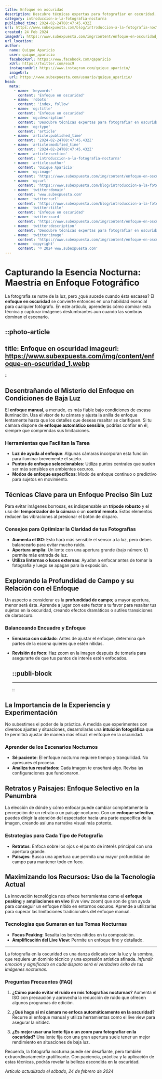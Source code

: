 ```yaml
---
title: Enfoque en oscuridad
description: Descubre técnicas expertas para fotografiar en oscuridad. Consejos y trucos para capturar la noche con claridad y creatividad.
category: introduccion-a-la-fotografia-nocturna
published_time: 2024-02-24T08:47:45.432Z
url: https://www.subexpuesta.com/blog/introduccion-a-la-fotografia-nocturna/enfoque-en-oscuridad
created: 24 Feb 2024
imageUrl: https://www.subexpuesta.com/img/content/enfoque-en-oscuridad_1.webp
url_location:
author:
  name: Quique Aparicio
  user: quique_aparicio
  facebookUrl: https://www.facebook.com/qaparicio
  xUrl: https://twitter.com/eac9
  instagramUrl: https://www.instagram.com/quique_aparicio/
  imageUrl: 
  url: https://www.subexpuesta.com/usuario/quique_aparicio/
head:
  meta:
    - name: 'keywords'
      content: 'Enfoque en oscuridad'
    - name: 'robots'
      content: 'index, follow'
    - name: 'og:title'
      content: 'Enfoque en oscuridad'
    - name: 'og:description'
      content: 'Descubre técnicas expertas para fotografiar en oscuridad. Consejos y trucos para capturar la noche con claridad y creatividad.'
    - name: 'og:type'
      content: 'article'
    - name: 'article:published_time'
      content: '2024-02-24T08:47:45.432Z'
    - name: 'article:modified_time'
      content: '2024-02-24T08:47:45.432Z'
    - name: 'article:section'
      content: 'introduccion-a-la-fotografia-nocturna'
    - name: 'article:author'
      content: 'Quique Aparicio'
    - name: 'og:image'
      content: 'https://www.subexpuesta.com/img/content/enfoque-en-oscuridad_1.webp'
    - name: 'og:url'
      content: 'https://www.subexpuesta.com/blog/introduccion-a-la-fotografia-nocturna/enfoque-en-oscuridad'
    - name: 'twitter:domain'
      content: 'www.subexpuesta.com'
    - name: 'twitter:url'
      content: 'https://www.subexpuesta.com/blog/introduccion-a-la-fotografia-nocturna/enfoque-en-oscuridad'
    - name: 'twitter:title'
      content: 'Enfoque en oscuridad'
    - name: 'twitter:card'
      content: 'https://www.subexpuesta.com/img/content/enfoque-en-oscuridad_1.webp'
    - name: 'twitter:description'
      content: 'Descubre técnicas expertas para fotografiar en oscuridad. Consejos y trucos para capturar la noche con claridad y creatividad.'
    - name: 'twitter:image'
      content: 'https://www.subexpuesta.com/img/content/enfoque-en-oscuridad_1.webp'
    - name: 'copyright'
      content: '© 2024 www.subexpuesta.com'
---
```

# Capturando la Esencia Nocturna: Maestría en Enfoque Fotográfico

La fotografía se nutre de la luz, pero ¿qué sucede cuando ésta escasea? El **enfoque en oscuridad** se convierte entonces en una habilidad esencial para cualquier fotógrafo. En este artículo, aprenderás cómo dominar esta técnica y capturar imágenes deslumbrantes aun cuando las sombras dominan el escenario.


::photo-article
---
title: Enfoque en oscuridad
imageurl: https://www.subexpuesta.com/img/content/enfoque-en-oscuridad_1.webp
---
::


## Desentrañando el Misterio del Enfoque en Condiciones de Baja Luz

El **enfoque manual**, a menudo, es más fiable bajo condiciones de escasa iluminación. Usa el visor de tu cámara y ajusta la anilla de enfoque lentamente hasta que los detalles que deseas resaltar se clarifiquen. Si tu cámara dispone de **enfoque automático sensible**, podrías confiar en él, siempre que comprendas sus limitaciones.

### Herramientas que Facilitan la Tarea

- **Luz de ayuda al enfoque**: Algunas cámaras incorporan esta función para iluminar brevemente el sujeto.
- **Puntos de enfoque seleccionables**: Utiliza puntos centrales que suelen ser más sensibles en ambientes oscuros.
- **Modos de enfoque específicos**: Modo de enfoque continuo o predictivo para sujetos en movimiento.

## Técnicas Clave para un Enfoque Preciso Sin Luz

Para evitar imágenes borrosas, es indispensable un **trípode robusto** y el uso del **temporizador de la cámara** o un **control remoto**. Estos elementos reducen las vibraciones al presionar el botón de disparo.

### Consejos para Optimizar la Claridad de tus Fotografías

- **Aumenta el ISO**: Esto hará más sensible el sensor a la luz, pero debes balancearlo para evitar mucho ruido.
- **Apertura amplia**: Un lente con una apertura grande (bajo número f/) permite más entrada de luz.
- **Utiliza linternas o luces externas**: Ayudan a enfocar antes de tomar la fotografía y luego se apagan para la exposición.

## Explorando la Profundidad de Campo y su Relación con el Enfoque

Un aspecto a considerar es la **profundidad de campo**; a mayor apertura, menor será ésta. Aprende a jugar con este factor a tu favor para resaltar tus sujetos en la oscuridad, creando efectos dramáticos o sutiles transiciones de claroscuro.

### Balanceando Encuadre y Enfoque

- **Enmarca con cuidado**: Antes de ajustar el enfoque, determina qué partes de la escena quieres que estén nítidas.
- **Revisión de foco**: Haz zoom en la imagen después de tomarla para asegurarte de que tus puntos de interés estén enfocados.


  ::publi-block
  ---
  ---
  ::
  
  
## La Importancia de la Experiencia y Experimentación

No subestimes el poder de la práctica. A medida que experimentes con diversos ajustes y situaciones, desarrollarás una **intuición fotográfica** que te permitirá ajustar de manera más eficaz el enfoque en la oscuridad.

### Aprender de los Escenarios Nocturnos

- **Sé paciente**: El enfoque nocturno requiere tiempo y tranquilidad. No apresures el proceso.
- **Analiza tus resultados**: Cada imagen te enseñará algo. Revisa las configuraciones que funcionaron.

## Retratos y Paisajes: Enfoque Selectivo en la Penumbra

La elección de dónde y cómo enfocar puede cambiar completamente la percepción de un retrato o un paisaje nocturno. Con un **enfoque selectivo**, puedes dirigir la atención del espectador hacia una parte específica de la imagen, creando así una narrativa visual más potente.

### Estrategias para Cada Tipo de Fotografía

- **Retratos**: Enfoca sobre los ojos o el punto de interés principal con una apertura grande.
- **Paisajes**: Busca una apertura que permita una mayor profundidad de campo para mantener todo en foco.

## Maximizando los Recursos: Uso de la Tecnología Actual

La innovación tecnológica nos ofrece herramientas como el **enfoque peaking** y **ampliaciones en vivo** (live view zoom) que son de gran ayuda para conseguir un enfoque nítido en entornos oscuros. Aprende a utilizarlas para superar las limitaciones tradicionales del enfoque manual.

### Tecnologías que Sumaran en tus Tomas Nocturnas

- **Focus Peaking**: Resalta los bordes nítidos en tu composición.
- **Amplificación del Live View**: Permite un enfoque fino y detallado.

---

La fotografía en la oscuridad es una danza delicada con la luz y la sombra, que requiere un dominio técnico y una expresión artística afinada. *Infundir emoción y significado en cada disparo será el verdadero éxito de tus imágenes nocturnas.*

### Preguntas Frecuentes (FAQ)

1. **¿Cómo puedo evitar el ruido en mis fotografías nocturnas?**
   Aumenta el ISO con precaución y aprovecha la reducción de ruido que ofrecen algunos programas de edición.

2. **¿Qué hago si mi cámara no enfoca automáticamente en la oscuridad?**
   Recurre al enfoque manual y utiliza herramientas como el live view para asegurar la nitidez.

3. **¿Es mejor usar una lente fija o un zoom para fotografiar en la oscuridad?**
   Una lente fija con una gran apertura suele tener un mejor rendimiento en situaciones de baja luz.

Recuerda, la fotografía nocturna puede ser desafiante, pero también extraordinariamente gratificante. Con paciencia, práctica y la aplicación de estas técnicas, podrás revelar la belleza escondida en la oscuridad.

_Artículo actualizado el sábado, 24 de febrero de 2024_